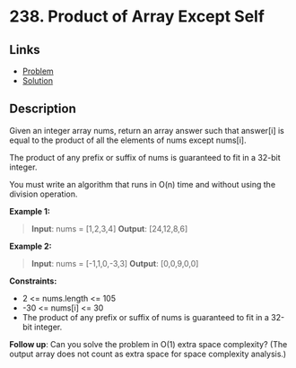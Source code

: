 # 238. Product of Array Except Self

## Links

- [Problem](https://leetcode.com/problems/product-of-array-except-self/description/?envType=study-plan-v2&envId=top-interview-150)
- [Solution](./solution.py)

## Description

Given an integer array nums, return an array answer such that answer[i] is equal to the product of all the elements of nums except nums[i].

The product of any prefix or suffix of nums is guaranteed to fit in a 32-bit integer.

You must write an algorithm that runs in O(n) time and without using the division operation.

**Example 1:**

> **Input**: nums = [1,2,3,4]
> **Output**: [24,12,8,6]

**Example 2:**

> **Input**: nums = [-1,1,0,-3,3]
> **Output**: [0,0,9,0,0]

**Constraints:**

- 2 <= nums.length <= 105
- -30 <= nums[i] <= 30
- The product of any prefix or suffix of nums is guaranteed to fit in a 32-bit integer.

**Follow up**: Can you solve the problem in O(1) extra space complexity? (The output array does not count as extra space for space complexity analysis.)
